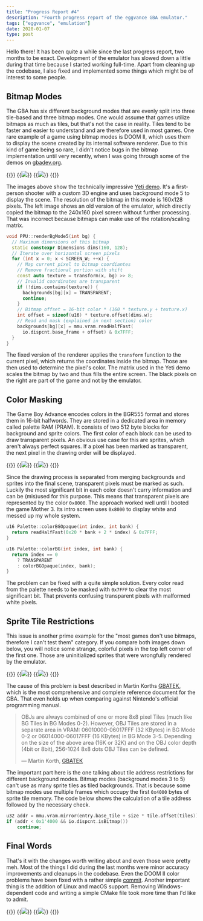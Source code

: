 ```yaml
---
title: "Progress Report #4"
description: "Fourth progress report of the eggvance GBA emulator."
tags: ["eggvance", "emulation"]
date: 2020-01-07
type: post
---
```

Hello there! It has been quite a while since the last progress report, two months to be exact. Development of the emulator has slowed down a little during that time because I started working full-time. Apart from cleaning up the codebase, I also fixed and implemented some things which might be of interest to some people.

## Bitmap Modes
The GBA has six different background modes that are evenly split into three tile-based and three bitmap modes. One would assume that games utilize bitmaps as much as tiles, but that's not the case in reality. Tiles tend to be faster and easier to understand and are therefore used in most games. One rare example of a game using bitmap modes is DOOM II, which uses them to display the scene created by its internal software renderer. Due to this kind of game being so rare, I didn't notice bugs in the bitmap implementation until very recently, when I was going through some of the demos on [gbadev.org](https://www.gbadev.org/).

{{<wrap>}}
  {{<image src="img/yeti-bitmap-bug.png" caption="Yeti demo without matrix transformation">}}
  {{<image src="img/yeti-bitmap.png" caption="Yeti demo with matrix transformation">}}
{{</wrap>}}

The images above show the technically impressive [Yeti demo](https://www.gbadev.org/demos.php?showinfo=568). It's a first-person shooter with a custom 3D engine and uses background mode 5 to display the scene. The resolution of the bitmap in this mode is 160x128 pixels. The left image shows an old version of the emulator, which directly copied the bitmap to the 240x160 pixel screen without further processing. That was incorrect because bitmaps can make use of the rotation/scaling matrix.

```cpp
void PPU::renderBgMode5(int bg) {
  // Maximum dimensions of this bitmap
  static constexpr Dimensions dims(160, 128);
  // Iterate over horizontal screen pixels
  for (int x = 0; x < SCREEN_W; ++x) {
    // Map current pixel to bitmap coordiantes
    // Remove fractional portion with shift
    const auto texture = transform(x, bg) >> 8;
    // Invalid coordinates are transparent
    if (!dims.contains(texture)) {
      backgrounds[bg][x] = TRANSPARENT;
      continue;
    }
    // Bitmap offset = 16-bit color * (160 * texture.y + texture.x)
    int offset = sizeof(u16) * texture.offset(dims.w);
    // Read and mask (explained in next section) color
    backgrounds[bg][x] = mmu.vram.readHalfFast(
      io.dispcnt.base_frame + offset) & 0x7FFF;
  }
}
```

The fixed version of the renderer applies the `transform` function to the current pixel, which returns the coordinates inside the bitmap. Those are then used to determine the pixel's color. The matrix used in the Yeti demo scales the bitmap by two and thus fills the entire screen. The black pixels on the right are part of the game and not by the emulator.

## Color Masking
The Game Boy Advance encodes colors in the BGR555 format and stores them in 16-bit halfwords. They are stored in a dedicated area in memory called palette RAM (PRAM). It consists of two 512 byte blocks for background and sprite colors. The first color of each block can be used to draw transparent pixels. An obvious use case for this are sprites, which aren't always perfect squares. If a pixel has been marked as transparent, the next pixel in the drawing order will be displayed.

{{<wrap>}}
  {{<image src="img/safety-screen-bug.png" caption="Mother 3 without color masking">}}
  {{<image src="img/safety-screen.png" caption="Mother 3 with color masking">}}
{{</wrap>}}

Since the drawing process is separated from merging backgrounds and sprites into the final scene, transparent pixels must be marked as such. Luckily the most significant bit in each color doesn't carry information and can be (mis)used for this purpose. This means that transparent pixels are represented by the color `0x8000`. The approach worked well until I booted the game Mother 3. Its intro screen uses `0x8000` to display white and messed up my whole system.

```cpp
u16 Palette::colorBGOpaque(int index, int bank) {
  return readHalfFast(0x20 * bank + 2 * index) & 0x7FFF;
}

u16 Palette::colorBG(int index, int bank) {
  return index == 0
    ? TRANSPARENT
    : colorBGOpaque(index, bank);
}
```

The problem can be fixed with a quite simple solution. Every color read from the palette needs to be masked with `0x7FFF` to clear the most significant bit. That prevents confusing transparent pixels with malformed white pixels.

## Sprite Tile Restrictions
This issue is another prime example for the "most games don't use bitmaps, therefore I can't test them" category. If you compare both images down below, you will notice some strange, colorful pixels in the top left corner of the first one. Those are uninitialized sprites that were wrongfully rendered by the emulator.

{{<wrap>}}
  {{<image src="img/pokemon-series-bug.png" caption="Uninitialized sprites in the top left corner">}}
  {{<image src="img/pokemon-series.png" caption="No sprites in the top left corner">}}
{{</wrap>}}

The cause of this problem is best described in Martin Korths [GBATEK](https://problemkaputt.de/gbatek.htm), which is the most comprehensive and complete reference document for the GBA. That even holds up when comparing against Nintendo's official programming manual.

> OBJs are always combined of one or more 8x8 pixel Tiles (much like BG Tiles in BG Modes 0-2). However, OBJ Tiles are stored in a separate area in VRAM: 06010000-06017FFF (32 KBytes) in BG Mode 0-2 or 06014000-06017FFF (16 KBytes) in BG Mode 3-5. Depending on the size of the above area (16K or 32K) and on the OBJ color depth (4bit or 8bit), 256-1024 8x8 dots OBJ Tiles can be defined.
>
> &mdash; Martin Korth, [GBATEK](https://problemkaputt.de/gbatek.htm#lcdobjoverview)

The important part here is the one talking about tile address restrictions for different background modes. Bitmap modes (background modes 3 to 5) can't use as many sprite tiles as tiled backgrounds. That is because some bitmap modes use multiple frames which occupy the first `0x4000` bytes of sprite tile memory. The code below shows the calculation of a tile address followed by the necessary check.

```cpp
u32 addr = mmu.vram.mirror(entry.base_tile + size * tile.offset(tiles));
if (addr < 0x1'4000 && io.dispcnt.isBitmap())
    continue;
```

## Final Words
That's it with the changes worth writing about and even those were pretty meh. Most of the things I did during the last months were minor accuracy improvements and cleanups in the codebase. Even the DOOM II color problems have been fixed with a rather simple [commit](https://github.com/jsmolka/eggvance/commit/36e2cdd38e795d09a39594353e256b5b83fe9c47). Another important thing is the addition of Linux and macOS support. Removing Windows-dependent code and writing a simple CMake file took more time than I'd like to admit.

{{<wrap>}}
  {{<image src="img/doom-rainbow-floor.png" caption="DOOM II rainbow floor">}}
  {{<image src="img/doom.png" caption="DOOM II fixed">}}
{{</wrap>}}

